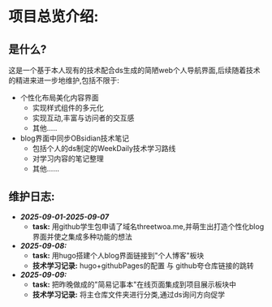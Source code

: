 # 项目总览介绍:

##  是什么?

   这是一个基于本人现有的技术配合ds生成的简陋web个人导航界面,后续随着技术的精进来进一步地维护,包括不限于:

   - 个性化布局美化内容界面
     - 实现样式组件的多元化
     - 实现互动,丰富与访问者的交互感
     - 其他…..
   - blog界面中同步OBsidian技术笔记
     - 包括个人的ds制定的WeekDaily技术学习路线
     - 对学习内容的笔记整理
     - 其他……

## 维护日志:

- ***2025-09-01-2025-09-07*** 
  -  **task:** 用github学生包申请了域名threetwoa.me,并萌生出打造个性化blog界面并使之集成多种功能的想法
- ***2025-09-08:***
  - **task:** 用hugo搭建个人blog界面链接到"个人博客"板块
  - **技术学习记录:** hugo+githubPages的配置 与 github夸仓库链接的跳转
- ***2025-09-09:*** 
  - **task:** 把昨晚做成的"简易记事本"在线页面集成到项目展示板块中
  - **技术学习记录:** 将主仓库文件夹进行分类,通过ds询问方向促学

